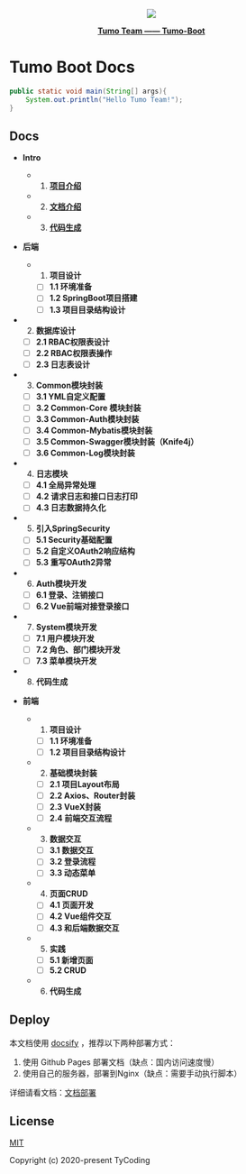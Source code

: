 <p align="center">
    <img src="http://cdn.tycoding.cn/MIK-WxRzP9.png" />
</p>
<p align="center">
    <a href="https://github.com/Tumo-Team" target="_blank">
        <strong>Tumo Team —— Tumo-Boot</strong>
    </a>
</p>

# Tumo Boot Docs

```java
public static void main(String[] args){
    System.out.println("Hello Tumo Team!");
}
```

## Docs

- **Intro**
  - 1. **[项目介绍](docs/intro/intro.md)**
  - 2. **[文档介绍](docs/intro/2.docs-introduce.md)**
  - 3. **[代码生成](docs/intro/3.generate.md)**

- **后端**
  
  - 1. **项目设计**
    
    - [ ] **1.1 环境准备**
    - [ ] **1.2 SpringBoot项目搭建**
    - [ ] **1.3 项目目录结构设计**
    
- 2. **数据库设计**
  
    - [ ] **2.1 RBAC权限表设计**
    - [ ] **2.2 RBAC权限表操作**
  - [ ] **2.3 日志表设计**
  
- 3. **Common模块封装**
  
    - [ ] **3.1 YML自定义配置**
    - [ ] **3.2 Common-Core 模块封装**
    - [ ] **3.3 Common-Auth模块封装**
    - [ ] **3.4 Common-Mybatis模块封装**
    - [ ] **3.5 Common-Swagger模块封装（Knife4j）**
  - [ ] **3.6 Common-Log模块封装**
  
- 4. **日志模块**
  
    - [ ] **4.1 全局异常处理**
    - [ ] **4.2 请求日志和接口日志打印**
  - [ ] **4.3 日志数据持久化**
  
- 5. **引入SpringSecurity**
  
    - [ ] **5.1 Security基础配置**
    - [ ] **5.2 自定义OAuth2响应结构**
  - [ ] **5.3 重写OAuth2异常**
  
- 6. **Auth模块开发**
  
    - [ ] **6.1 登录、注销接口**
  - [ ] **6.2 Vue前端对接登录接口**
  
- 7. **System模块开发**
  
    - [ ] **7.1 用户模块开发**
    - [ ] **7.2 角色、部门模块开发**
  - [ ] **7.3 菜单模块开发**
  
- 8. **代码生成**
  

  
- **前端**

  - 1. **项目设计**

    - [ ] **1.1 环境准备**
    - [ ] **1.2 项目目录结构设计**

  - 2. **基础模块封装**

    - [ ] **2.1 项目Layout布局**
    - [ ] **2.2 Axios、Router封装**
    - [ ] **2.3 VueX封装**
    - [ ] **2.4 前端交互流程**

  - 3. **数据交互**

    - [ ] **3.1 数据交互**
    - [ ] **3.2 登录流程**
    - [ ] **3.3 动态菜单**

  - 4. **页面CRUD**

    - [ ] **4.1 页面开发**
    - [ ] **4.2 Vue组件交互**
    - [ ] **4.3 和后端数据交互**

  - 5. **实践**

    - [ ] **5.1 新增页面**
    - [ ] **5.2 CRUD**

  - 6. **代码生成**



## Deploy

本文档使用 [docsify](https://docsify.js.org/#/) ，推荐以下两种部署方式：

1. 使用 Github Pages 部署文档（缺点：国内访问速度慢）
2. 使用自己的服务器，部署到Nginx（缺点：需要手动执行脚本）

详细请看文档：[文档部署](docs/other/deploy.md)


## License

[MIT](https://github.com/Tumo-Team/Tumo-Boot/blob/master/LICENSE)

Copyright (c) 2020-present TyCoding
